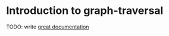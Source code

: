 # Introduction to graph-traversal

TODO: write [great documentation](http://jacobian.org/writing/what-to-write/)

